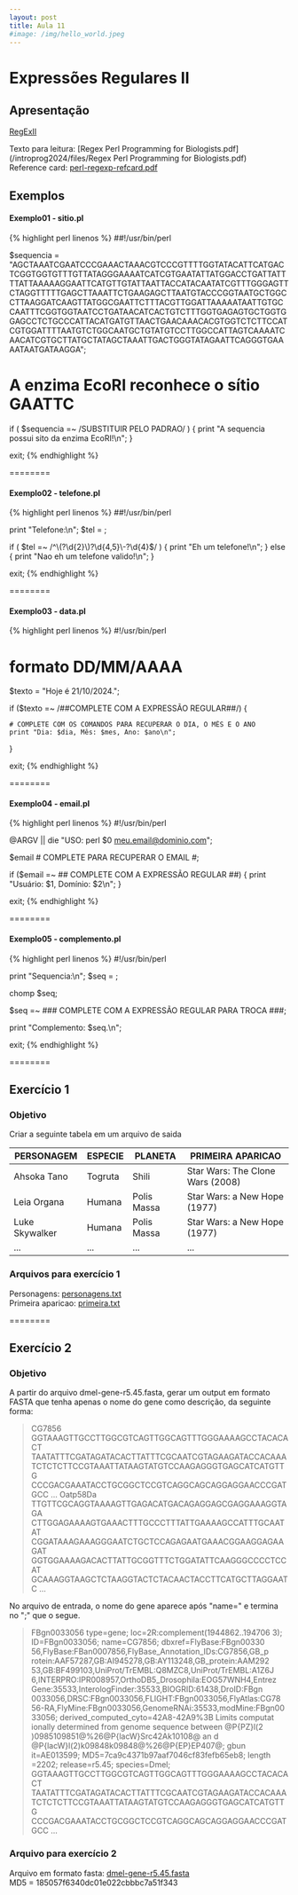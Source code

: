 ```yaml
---
layout: post
title: Aula 11
#image: /img/hello_world.jpeg
---
```

# Expressões Regulares II   

## Apresentação
[RegExII](/introprog2024/pdf/aula11.pdf)  

Texto para leitura: [Regex Perl Programming for Biologists.pdf](/introprog2024/files/Regex Perl Programming for Biologists.pdf)    
Reference card: [perl-regexp-refcard.pdf](/introprog2021/files/perl-regexp-refcard.pdf)    

## Exemplos

#### Exemplo01 - sitio.pl
{% highlight perl linenos %}
##!/usr/bin/perl

$sequencia = "AGCTAAATCGAATCCCGAAACTAAACGTCCCGTTTTGGTATACATTCATGACTCGGTGGTGTTTGTTATAGGGAAAATCATCGTGAATATTATGGACCTGATTATTTTATTAAAAAGGAATTCATGTTGTATTAATTACCATACAATATCGTTTGGGAGTTCTAGGTTTTTGAGCTTAAATTCTGAAGAGCTTAATGTACCCGGTAATGCTGGCCTTAAGGATCAAGTTATGGCGAATTCTTTACGTTGGATTAAAAATAATTGTGCCAATTTCGGTGGTAATCCTGATAACATCACTGTCTTTGGTGAGAGTGCTGGTGGAGCCTCTGCCCATTACATGATGTTAACTGAACAAACACGTGGTCTCTTCCATCGTGGATTTTAATGTCTGGCAATGCTGTATGTCCTTGGCCATTAGTCAAAATCAACATCGTGCTTATGCTATAGCTAAATTGACTGGGTATAGAATTCAGGGTGAAAATAATGATAAGGA"; 


# A enzima EcoRI reconhece o sítio GAATTC

if ( $sequencia =~ /SUBSTITUIR PELO PADRAO/ ) { 
	print "A sequencia possui sito da enzima EcoRI!\n"; 
}

exit;
{% endhighlight %}

========

#### Exemplo02 - telefone.pl
{% highlight perl linenos %}
##!/usr/bin/perl

print "Telefone\:\n";
$tel = <STDIN>;

if ( $tel =~ /^\(?\d{2}\)?\d{4,5}\-?\d{4}$/ ) { 
   print "Eh um telefone!\n"; 
} else {
   print "Nao eh um telefone valido!\n"; 
}

exit;
{% endhighlight %}


========

#### Exemplo03 - data.pl
{% highlight perl linenos %}
#!/usr/bin/perl

# formato DD/MM/AAAA
$texto = "Hoje é 21/10/2024.";

if ($texto =~ /##COMPLETE COM A EXPRESSÃO REGULAR##/) {
	
    # COMPLETE COM OS COMANDOS PARA RECUPERAR O DIA, O MÊS E O ANO
    print "Dia: $dia, Mês: $mes, Ano: $ano\n";
    
}

exit;
{% endhighlight %}


========

#### Exemplo04 - email.pl
{% highlight perl linenos %}
#!/usr/bin/perl

@ARGV || die "USO: perl $0 meu.email@dominio.com";

$email # COMPLETE PARA RECUPERAR O EMAIL #;

if ($email =~ ## COMPLETE COM A EXPRESSÃO REGULAR ##) {
    print "Usuário: $1, Domínio: $2\n";
}

exit;
{% endhighlight %}


========

#### Exemplo05 - complemento.pl
{% highlight perl linenos %}
#!/usr/bin/perl

print "Sequencia\:\n";
$seq = <STDIN>;

chomp $seq;

$seq =~ ### COMPLETE COM A EXPRESSÃO REGULAR PARA TROCA ###;

print "Complemento: $seq.\n"; 

exit;
{% endhighlight %}


========

## Exercício 1  

### Objetivo

Criar a seguinte tabela em um arquivo de saida

| PERSONAGEM |  ESPECIE  | PLANETA | PRIMEIRA APARICAO |
| ---------- | --------- | ------- | ----------------- |
|  Ahsoka Tano |  Togruta | Shili | Star Wars: The Clone Wars (2008) |
|  Leia Organa |  Humana | Polis Massa | Star Wars: a New Hope (1977) |
|  Luke Skywalker |  Humana | Polis Massa | Star Wars: a New Hope (1977) |
|  ... |  ... | ... | ... |


### Arquivos para exercício 1

Personagens: [personagens.txt](/introprog2024/files/personagens.txt)  
Primeira aparicao: [primeira.txt](/introprog2024/files/primeira.txt)  

========

## Exercício 2  

### Objetivo

A partir do arquivo dmel-gene-r5.45.fasta, gerar um output em formato FASTA que tenha apenas o nome do gene como descrição, da seguinte forma:


>CG7856
GGTAAAGTTGCCTTGGCGTCAGTTGGCAGTTTGGGAAAAGCCTACACACT
TAATATTTCGATAGATACACTTATTTCGCAATCGTAGAAGATACCACAAA
TCTCTCTTCCGTAAATTATAAGTATGTCCAAGAGGGTGAGCATCATGTTG
CCCGACGAAATACCTGCGGCTCCGTCAGGCAGCAGGAGGAACCCGATGCC
...
>Oatp58Da
TTGTTCGCAGGTAAAAGTTGAGACATGACAGAGGAGCGAGGAAAGGTAGA
CTTGGAGAAAAGTGAAACTTTGCCCTTTATTGAAAAGCCATTTGCAATAT
CGGATAAAGAAAGGGAATCTGCTCCAGAGAATGAAACGGAAGGAGAAGAT
GGTGGAAAAGACACTTATTGCGGTTTCTGGATATTCAAGGGCCCCTCCAT
GCAAAGGTAAGCTCTAAGGTACTCTACAACTACCTTCATGCTTAGGAATC
...


No arquivo de entrada, o nome do gene aparece após "name=" e termina no ";" que o segue.


>FBgn0033056 type=gene; loc=2R:complement(1944862..194706
3); ID=FBgn0033056; name=CG7856; dbxref=FlyBase:FBgn00330
56,FlyBase:FBan0007856,FlyBase_Annotation_IDs:CG7856,GB_p
rotein:AAF57287,GB:AI945278,GB:AY113248,GB_protein:AAM292
53,GB:BF499103,UniProt/TrEMBL:Q8MZC8,UniProt/TrEMBL:A1Z6J
6,INTERPRO:IPR008957,OrthoDB5_Drosophila:EOG57WNH4,Entrez
Gene:35533,InterologFinder:35533,BIOGRID:61438,DroID:FBgn
0033056,DRSC:FBgn0033056,FLIGHT:FBgn0033056,FlyAtlas:CG78
56-RA,FlyMine:FBgn0033056,GenomeRNAi:35533,modMine:FBgn00
33056; derived_computed_cyto=42A8-42A9%3B Limits computat
ionally determined from genome sequence between @P{PZ}l(2
)09851<up>09851</up>@%26@P{lacW}Src42A<up>k10108</up>@ an
d @P{lacW}l(2)k09848<up>k09848</up>@%26@P{EP}EP407@; gbun
it=AE013599; MD5=7ca9c4371b97aaf7046cf83fefb65eb8; length
=2202; release=r5.45; species=Dmel; 
GGTAAAGTTGCCTTGGCGTCAGTTGGCAGTTTGGGAAAAGCCTACACACT
TAATATTTCGATAGATACACTTATTTCGCAATCGTAGAAGATACCACAAA
TCTCTCTTCCGTAAATTATAAGTATGTCCAAGAGGGTGAGCATCATGTTG
CCCGACGAAATACCTGCGGCTCCGTCAGGCAGCAGGAGGAACCCGATGCC
...


### Arquivo para exercício 2
Arquivo em formato fasta: [dmel-gene-r5.45.fasta](/introprog2021/files/dmel-gene-r5.45.fasta)    
MD5 = 185057f6340dc01e022cbbbc7a51f343  
